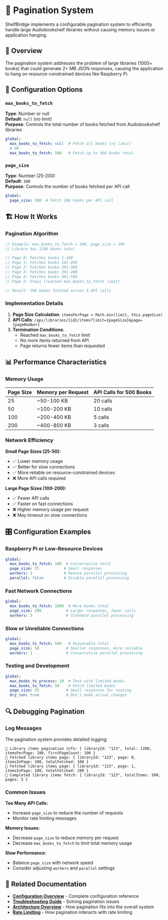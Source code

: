 # 📄 Pagination System

ShelfBridge implements a configurable pagination system to efficiently handle large Audiobookshelf libraries without causing memory issues or application hanging.

## 🎯 Overview

The pagination system addresses the problem of large libraries (1000+ books) that could generate 2+ MB JSON responses, causing the application to hang on resource-constrained devices like Raspberry Pi.

## 🔧 Configuration Options

### `max_books_to_fetch`
**Type**: Number or null  
**Default**: `null` (no limit)  
**Purpose**: Controls the total number of books fetched from Audiobookshelf libraries

```yaml
global:
  max_books_to_fetch: null  # Fetch all books (no limit)
  # OR
  max_books_to_fetch: 500   # Fetch up to 500 books total
```

### `page_size`
**Type**: Number (25-200)  
**Default**: `100`  
**Purpose**: Controls the number of books fetched per API call

```yaml
global:
  page_size: 100  # Fetch 100 books per API call
```

## 🏗️ How It Works

### Pagination Algorithm

```javascript
// Example: max_books_to_fetch = 500, page_size = 100
// Library has 1200 books total

// Page 0: Fetches books 1-100
// Page 1: Fetches books 101-200  
// Page 2: Fetches books 201-300
// Page 3: Fetches books 301-400
// Page 4: Fetches books 401-500
// Page 5: Stops (reached max_books_to_fetch limit)

// Result: 500 books fetched across 5 API calls
```

### Implementation Details

1. **Page Size Calculation**: `itemsPerPage = Math.min(limit, this.pageSize)`
2. **API Calls**: `/api/libraries/{id}/items?limit={pageSize}&page={pageNumber}`
3. **Termination Conditions**:
   - Reached `max_books_to_fetch` limit
   - No more items returned from API
   - Page returns fewer items than requested

## 📊 Performance Characteristics

### Memory Usage

| Page Size | Memory per Request | API Calls for 500 Books |
|-----------|-------------------|-------------------------|
| 25        | ~50-100 KB        | 20 calls                |
| 50        | ~100-200 KB       | 10 calls                |
| 100       | ~200-400 KB       | 5 calls                 |
| 200       | ~400-800 KB       | 3 calls                 |

### Network Efficiency

**Small Page Sizes (25-50):**
- ✅ Lower memory usage
- ✅ Better for slow connections
- ✅ More reliable on resource-constrained devices
- ❌ More API calls required

**Large Page Sizes (100-200):**
- ✅ Fewer API calls
- ✅ Faster on fast connections
- ❌ Higher memory usage per request
- ❌ May timeout on slow connections

## 🎛️ Configuration Examples

### Raspberry Pi or Low-Resource Devices

```yaml
global:
  max_books_to_fetch: 100  # Conservative total
  page_size: 25           # Small responses
  workers: 1              # Reduce parallel processing
  parallel: false         # Disable parallel processing
```

### Fast Network Connections

```yaml
global:
  max_books_to_fetch: 1000  # More books total
  page_size: 200           # Larger responses, fewer calls
  workers: 3               # Standard parallel processing
```

### Slow or Unreliable Connections

```yaml
global:
  max_books_to_fetch: 500   # Reasonable total
  page_size: 50            # Smaller responses, more reliable
  workers: 1               # Conservative parallel processing
```

### Testing and Development

```yaml
global:
  max_books_to_process: 10  # Test with limited books
  max_books_to_fetch: 50    # Fetch limited books
  page_size: 25            # Small responses for testing
  dry_run: true            # Don't make actual changes
```

## 🔍 Debugging Pagination

### Log Messages

The pagination system provides detailed logging:

```
📄 Library items pagination info: { libraryId: "123", total: 1200, itemsPerPage: 100, firstPageCount: 100 }
📄 Fetched library items page: { libraryId: "123", page: 0, itemsInPage: 100, totalFetched: 100 }
📄 Fetched library items page: { libraryId: "123", page: 1, itemsInPage: 100, totalFetched: 200 }
📄 Completed library items fetch: { libraryId: "123", totalItems: 500, pages: 5 }
```

### Common Issues

**Too Many API Calls:**
- Increase `page_size` to reduce the number of requests
- Monitor rate limiting messages

**Memory Issues:**
- Decrease `page_size` to reduce memory per request
- Decrease `max_books_to_fetch` to limit total memory usage

**Slow Performance:**
- Balance `page_size` with network speed
- Consider adjusting `workers` and `parallel` settings

## 🔗 Related Documentation

- **[Configuration Overview](../admin/Configuration-Overview.md)** - Complete configuration reference
- **[Troubleshooting Guide](../troubleshooting/Troubleshooting-Guide.md)** - Solving pagination issues
- **[Architecture Overview](Architecture-Overview.md)** - How pagination fits into the overall system
- **[Rate Limiting](Rate-Limiting.md)** - How pagination interacts with rate limiting 